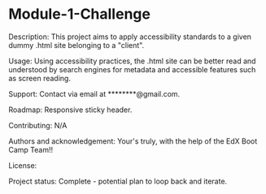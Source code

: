 # Module-1-Challenge

Description:
This project aims to apply accessibility standards to a given dummy .html site belonging to a "client".

Usage:
Using accessibility practices, the .html site can be better read and understood by search engines for metadata and accessible features such as screen reading.

Support:
Contact via email at ********@gmail.com.

Roadmap:
Responsive sticky header.

Contributing:
N/A

Authors and acknowledgement:
Your's truly, with the help of the EdX Boot Camp Team!!

License:


Project status:
Complete - potential plan to loop back and iterate.
